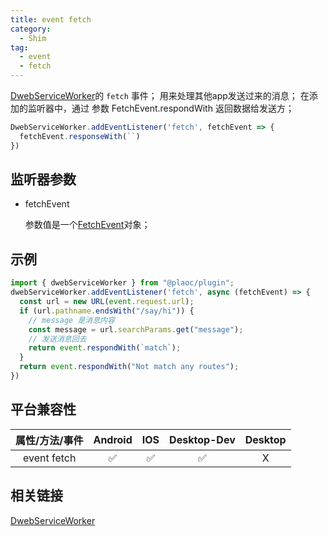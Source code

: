 ```yaml
---
title: event fetch
category:
  - Shim
tag:
  - event
  - fetch
---
```


[DwebServiceWorker](./index.md)的 `fetch` 事件；
用来处理其他app发送过来的消息； 
在添加的监听器中，通过 参数 FetchEvent.respondWith 返回数据给发送方； 

```js
DwebServiceWorker.addEventListener('fetch', fetchEvent => {
  fetchEvent.responseWith(``)
})
```

## 监听器参数

  - fetchEvent

    参数值是一个[FetchEvent](../../interface/fetch-event/index.md)对象；

## 示例
```js
import { dwebServiceWorker } from "@plaoc/plugin";
dwebServiceWorker.addEventListener('fetch', async (fetchEvent) => {
  const url = new URL(event.request.url);
  if (url.pathname.endsWith("/say/hi")) {
    // message 是消息内容
    const message = url.searchParams.get("message");
    // 发送消息回去
    return event.respondWith(`match`);
  }
  return event.respondWith("Not match any routes");
}) 
```

## 平台兼容性

| 属性/方法/事件 | Android | IOS | Desktop-Dev | Desktop |
|:------------:|:-------:|:---:|:-----------:|:-------:|
| event fetch  | ✅      | ✅  | ✅          | X       |

## 相关链接

[DwebServiceWorker](./index.md)


